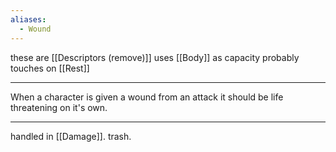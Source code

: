 ```yaml
---
aliases:
  - Wound
---
```


these are [[Descriptors (remove)]]
uses [[Body]] as capacity
probably touches on [[Rest]]

---

When a character is given a wound from an attack it should be life threatening on it's own.

---

handled in [[Damage]]. trash.